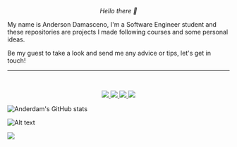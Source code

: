 <p align="center">
  <i>Hello there 👋</i>
</p>
<p>
  <i></i>My name is Anderson Damasceno, I'm a Software Engineer student and these repositories are projects I made following courses and some personal ideas. </i>
</p>


<p>
  <i></i>Be my guest to take a look and send me any advice or tips, let's get in touch!</i>
</p>

---
<br>

<!-- Social Section -->

<p align="center">
  <a href= "https://github.com/anderdam/">
    <img src="https://img.icons8.com/doodle/36/000000/github--v1.png"/>
  </a>
  <a href= "www.linkedin.com/in/ardamasceno">
    <img src="https://img.icons8.com/doodle/36/000000/linkedin--v2.png"/>
  </a>
  
  <a href="mailto:anderdam@gmail.com">
    <img src="https://img.icons8.com/doodle/36/000000/gmail-new.png"/>
  </a>
  
  <a href="https://stackoverflow.com/story/anderdam">
    <img src="https://img.icons8.com/color/36/000000/stackoverflow.png"/>
  </a>  
</p>

<!-- <a href="https://github.com/tallguyjenks/CV/blob/master/CV.pdf">
    <img src="https://img.icons8.com/material-outlined/30/689d6a/parse-from-clipboard.png"/>
  </a> -->

![Anderdam's GitHub stats](https://github-readme-stats.vercel.app/api?username=anderdam&show_icons=true&theme=dark)

![Alt text](https://wakatime.com/share/@d4e278e0-7f7b-405a-a99e-b28f2d85e96a/94fe0832-d75e-473f-a5a1-d823651da325.svg)

![](https://komarev.com/ghpvc/?username=anderdam)
